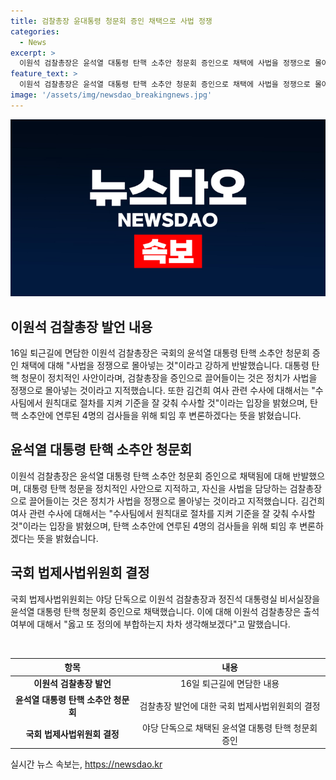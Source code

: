 ```yaml
---
title: 검찰총장 윤대통령 청문회 증인 채택으로 사법 정쟁
categories:
  - News
excerpt: >
  이원석 검찰총장은 윤석열 대통령 탄핵 소추안 청문회 증인으로 채택에 사법을 정쟁으로 몰아넣는 것이라며 강하게 반발했습니다. 또한 김건희 여사 관련 수사에 대해 수사팀에서 원칙대로 절차를 지켜 기준을 잘 갖춰 수사할 것이라며 원론적 입장을 밝혔습니다. 이에 국회는 오는 26일 윤 대통령 탄핵 청문회 증인으로 이 총장을 채택했습니다.
feature_text: >
  이원석 검찰총장은 윤석열 대통령 탄핵 소추안 청문회 증인으로 채택에 사법을 정쟁으로 몰아넣는 것이라며 강하게 반발했습니다. 또한 김건희 여사 관련 수사에 대해 수사팀에서 원칙대로 절차를 지켜 기준을 잘 갖춰 수사할 것이라며 원론적 입장을 밝혔습니다. 이에 국회는 오는 26일 윤 대통령 탄핵 청문회 증인으로 이 총장을 채택했습니다.
image: '/assets/img/newsdao_breakingnews.jpg'
---
```


<p><img src="/assets/img/newsdao_breakingnews.jpg" alt="flaretime 속보" /></p>

<h2 data-ke-size="size26">이원석 검찰총장 발언 내용</h2>

<p data-ke-size="size16">16일 퇴근길에 면담한 이원석 검찰총장은 국회의 윤석열 대통령 탄핵 소추안 청문회 증인 채택에 대해 "사법을 정쟁으로 몰아넣는 것"이라고 강하게 반발했습니다. 대통령 탄핵 청문이 정치적인 사안이라며, 검찰총장을 증인으로 끌어들이는 것은 정치가 사법을 정쟁으로 몰아넣는 것이라고 지적했습니다. 또한 김건희 여사 관련 수사에 대해서는 "수사팀에서 원칙대로 절차를 지켜 기준을 잘 갖춰 수사할 것"이라는 입장을 밝혔으며, 탄핵 소추안에 연루된 4명의 검사들을 위해 퇴임 후 변론하겠다는 뜻을 밝혔습니다.</p>

<h2 data-ke-size="size26">윤석열 대통령 탄핵 소추안 청문회</h2>

<p data-ke-size="size16">이원석 검찰총장은 윤석열 대통령 탄핵 소추안 청문회 증인으로 채택됨에 대해 반발했으며, 대통령 탄핵 청문을 정치적인 사안으로 지적하고, 자신을 사법을 담당하는 검찰총장으로 끌어들이는 것은 정치가 사법을 정쟁으로 몰아넣는 것이라고 지적했습니다. 김건희 여사 관련 수사에 대해서는 "수사팀에서 원칙대로 절차를 지켜 기준을 잘 갖춰 수사할 것"이라는 입장을 밝혔으며, 탄핵 소추안에 연루된 4명의 검사들을 위해 퇴임 후 변론하겠다는 뜻을 밝혔습니다.</p>

<h2 data-ke-size="size26">국회 법제사법위원회 결정</h2>

<p data-ke-size="size16">국회 법제사법위원회는 야당 단독으로 이원석 검찰총장과 정진석 대통령실 비서실장을 윤석열 대통령 탄핵 청문회 증인으로 채택했습니다. 이에 대해 이원석 검찰총장은 출석 여부에 대해서 "옳고 또 정의에 부합하는지 차차 생각해보겠다"고 말했습니다.</p>

<p data-ke-size="size16">&nbsp;</p>

<table>
    <thead>
        <tr>
            <th style="text-align: center;">항목</th>
            <th style="text-align: center;">내용</th>
        </tr>
    </thead>
    <tbody>
        <tr>
            <td style="text-align: center; height: 17px;"><b>이원석 검찰총장 발언</b></td>
            <td style="text-align: center; height: 17px;">16일 퇴근길에 면담한 내용</td>
        </tr>
        <tr>
            <td style="text-align: center; height: 17px;"><b>윤석열 대통령 탄핵 소추안 청문회</b></td>
            <td style="text-align: center; height: 17px;">검찰총장 발언에 대한 국회 법제사법위원회의 결정</td>
        </tr>
        <tr>
            <td style="text-align: center; height: 17px;"><b>국회 법제사법위원회 결정</b></td>
            <td style="text-align: center; height: 17px;">야당 단독으로 채택된 윤석열 대통령 탄핵 청문회 증인</td>
        </tr>
    </tbody>
</table>
실시간 뉴스 속보는, <a href="https://newsdao.kr" rel="dofollow">https://newsdao.kr</a>


